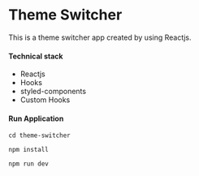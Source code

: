 # Theme Switcher

This is a theme switcher app created by using Reactjs.

#### Technical stack

- Reactjs
- Hooks
- styled-components
- Custom Hooks 

#### Run Application

```
cd theme-switcher
```
```
npm install
```
```
npm run dev
```
